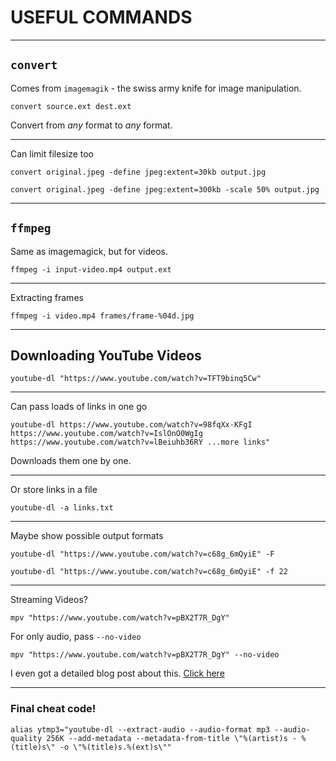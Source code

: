 <!-- .slide: data-background="#232323" -->

# USEFUL COMMANDS <!-- .element: class="r-fit-text" -->

---

## `convert`

Comes from `imagemagik` - the swiss army knife for image manipulation.

`convert source.ext dest.ext`

Convert from *any* format to *any* format.

<!-- .slide: data-background="#232323" -->

---
Can limit filesize too

`convert original.jpeg -define jpeg:extent=30kb output.jpg`

`convert original.jpeg -define jpeg:extent=300kb -scale 50% output.jpg`

<!-- .slide: data-background="#232323" -->
---

## `ffmpeg`

Same as imagemagick, but for videos.

`ffmpeg -i input-video.mp4 output.ext`

<!-- .slide: data-background="#232323" -->



---
Extracting frames

`ffmpeg -i video.mp4 frames/frame-%04d.jpg`

<!-- .slide: data-background="#232323" -->

---

## Downloading YouTube Videos

`youtube-dl "https://www.youtube.com/watch?v=TFT9binq5Cw"`
<!-- .slide: data-background="#232323" -->


---

Can pass loads of links in one go

`youtube-dl https://www.youtube.com/watch?v=98fqXx-KFgI https://www.youtube.com/watch?v=IslOnO0WgIg https://www.youtube.com/watch?v=lBeiuhb36RY ...more links"`

Downloads them one by one.
<!-- .slide: data-background="#232323" -->

---

Or store links in a file

`youtube-dl -a links.txt`
<!-- .slide: data-background="#232323" -->
---

Maybe show possible output formats

`youtube-dl "https://www.youtube.com/watch?v=c68g_6mQyiE" -F`

`youtube-dl "https://www.youtube.com/watch?v=c68g_6mQyiE" -f 22`
<!-- .slide: data-background="#232323" -->


---

Streaming Videos?

`mpv "https://www.youtube.com/watch?v=pBX2T7R_DgY"`


For only audio, pass `--no-video`

`mpv "https://www.youtube.com/watch?v=pBX2T7R_DgY" --no-video`

I even got a detailed blog post about this. [Click here](https://flyingcakes85.github.io/blog/shell/2021/06/01/mpv-yt.html)
<!-- .slide: data-background="#232323" -->


---

### Final cheat code!

`alias ytmp3="youtube-dl --extract-audio --audio-format mp3 --audio-quality 256K --add-metadata --metadata-from-title \"%(artist)s - %(title)s\" -o \"%(title)s.%(ext)s\""
`
<!-- .slide: data-background="#232323" -->
